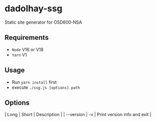 # dadolhay-ssg

Static site generator for OSD600-NSA

## Requirements

- `Node` V16 or V18
- `Yarn` V1

## Usage

- Run `yarn install` first
- execute `./ssg.js [options] path`

## Options

| Long | Short | Description |
| --version | -v | Print version info and exit |
